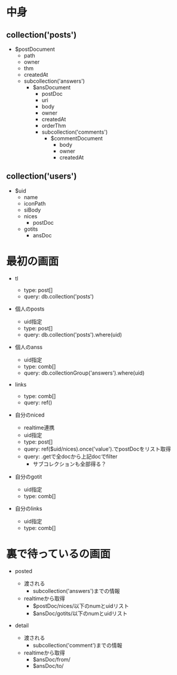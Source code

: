 # 中身

## collection('posts')
* $postDocument
    * path
    * owner
    * thm
    * createdAt
    * subcollection('answers')
        * $ansDocument
            * postDoc
            * uri
            * body
            * owner
            * createdAt
            * orderThm
            * subcollection('comments')
                * $commentDocument
                    * body
                    * owner
                    * createdAt

## collection('users')
* $uid
    * name
    * iconPath
    * siBody
    * nices
        * postDoc
    * gotits
        * ansDoc
    

# 最初の画面

* tl
    * type: post[]
    * query: db.collection('posts')

* 個人のposts
    * uid指定
    * type: post[]
    * query: db.collection('posts').where(uid)

* 個人のanss
    * uid指定
    * type: comb[]
    * query: db.collectionGroup('answers').where(uid)

* links
    * type: comb[]
    * query: ref()

* 自分のniced
    * realtime連携
    * uid指定
    * type: post[]
    * query: ref($uid/nices).once('value').でpostDocをリスト取得
    * query: .getで全docから上記docでfilter
        * サブコレクションも全部得る？

* 自分のgotit
    * uid指定
    * type: comb[]

* 自分のlinks
    * uid指定
    * type: comb[]



# 裏で待っているの画面

* posted
    * 渡される
        * subcollection('answers')までの情報
    * realtimeから取得
        * $postDoc/nices/以下のnumとuidリスト
        * $ansDoc/gotits/以下のnumとuidリスト
    
* detail
    * 渡される
        * subcollection('comment')までの情報
    * realtimeから取得
        * $ansDoc/from/
        * $ansDoc/to/






